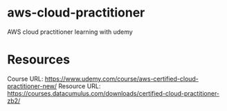 # aws-cloud-practitioner
AWS cloud practitioner learning with udemy

# Resources
Course URL:   https://www.udemy.com/course/aws-certified-cloud-practitioner-new/
Resource URL: https://courses.datacumulus.com/downloads/certified-cloud-practitioner-zb2/

